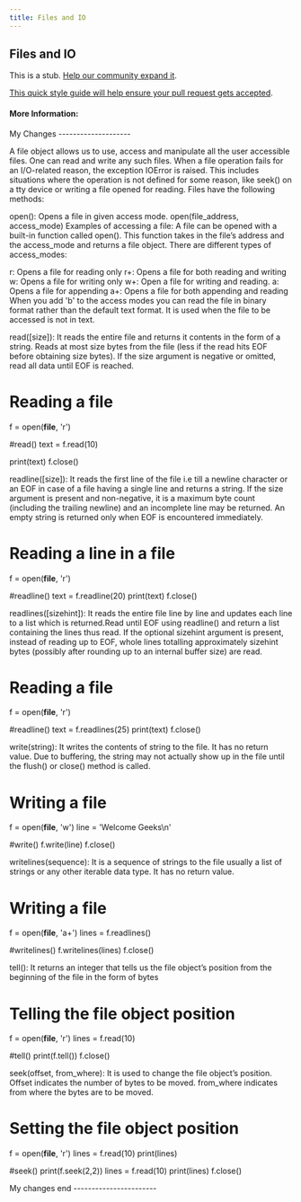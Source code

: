 ```yaml
---
title: Files and IO
---
```

## Files and IO

This is a stub. <a href='https://github.com/freecodecamp/guides/tree/master/src/pages/python/files-and-io/index.md' target='_blank' rel='nofollow'>Help our community expand it</a>.

<a href='https://github.com/freecodecamp/guides/blob/master/README.md' target='_blank' rel='nofollow'>This quick style guide will help ensure your pull request gets accepted</a>.

<!-- The article goes here, in GitHub-flavored Markdown. Feel free to add YouTube videos, images, and CodePen/JSBin embeds  -->

#### More Information:
<!-- Please add any articles you think might be helpful to read before writing the article -->

My Changes  --------------------

A file object allows us to use, access and manipulate all the user accessible files. One can read and write any such files.
When a file operation fails for an I/O-related reason, the exception IOError is raised. This includes situations where the operation is not defined for some reason, like seek() on a tty device or writing a file opened for reading.
Files have the following methods:

open(): Opens a file in given access mode.
 open(file_address, access_mode) 
Examples of accessing a file: A file can be opened with a built-in function called open(). This function takes in the file’s address and the access_mode and returns a file object.
There are different types of access_modes:

r: Opens a file for reading only
r+: Opens a file for both reading and writing
w: Opens a file for writing only
w+: Open a file for writing and reading.
a: Opens a file for appending
a+: Opens a file for both appending and reading
When you add 'b' to the access modes you can read the file in binary format rather than the default text format. It is used when the file to be accessed is not in text.

read([size]): It reads the entire file and returns it contents in the form of a string. Reads at most size bytes from the file (less if the read hits EOF before obtaining size bytes). If the size argument is negative or omitted, read all data until EOF is reached.
# Reading a file
f = open(__file__, 'r')
 
#read()
text = f.read(10)
 
print(text)
f.close()

readline([size]): It reads the first line of the file i.e till a newline character or an EOF in case of a file having a single line and returns a string. If the size argument is present and non-negative, it is a maximum byte count (including the trailing newline) and an incomplete line may be returned. An empty string is returned only when EOF is encountered immediately.
# Reading a line in a file
f = open(__file__, 'r')
 
#readline()
text = f.readline(20)
print(text)
f.close()

readlines([sizehint]): It reads the entire file line by line and updates each line to a list which is returned.Read until EOF using readline() and return a list containing the lines thus read. If the optional sizehint argument is present, instead of reading up to EOF, whole lines totalling approximately sizehint bytes (possibly after rounding up to an internal buffer size) are read.
# Reading a file
f = open(__file__, 'r')
 
#readline()
text = f.readlines(25)
print(text)
f.close()

write(string): It writes the contents of string to the file. It has no return value. Due to buffering, the string may not actually show up in the file until the flush() or close() method is called.
# Writing a file
f = open(__file__, 'w')
line = 'Welcome Geeks\n'
 
#write()
f.write(line)
f.close()

writelines(sequence): It is a sequence of strings to the file usually a list of strings or any other iterable data type. It has no return value.
# Writing a file
f = open(__file__, 'a+')
lines = f.readlines()
 
#writelines()
f.writelines(lines)
f.close()

tell(): It returns an integer that tells us the file object’s position from the beginning of the file in the form of bytes
# Telling the file object position
f = open(__file__, 'r')
lines = f.read(10)
 
#tell()
print(f.tell())
f.close()

seek(offset, from_where): It is used to change the file object’s position. Offset indicates the number of bytes to be moved. from_where indicates from where the bytes are to be moved.
# Setting the file object position
f = open(__file__, 'r')
lines = f.read(10)
print(lines)
 
#seek()
print(f.seek(2,2))
lines = f.read(10)
print(lines)
f.close()

My changes end -----------------------


